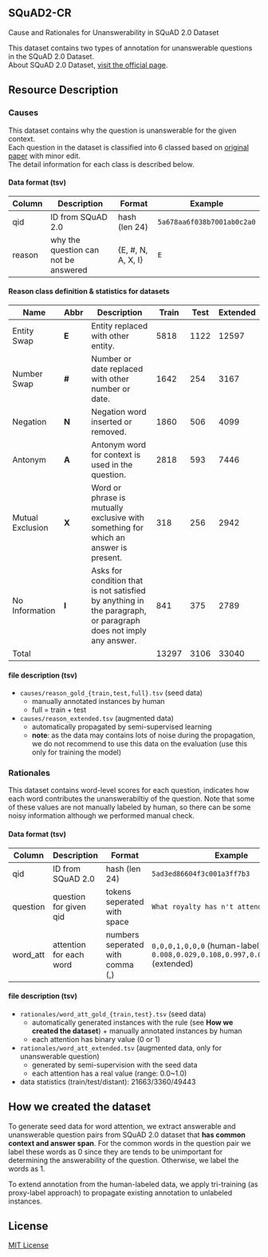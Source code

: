 ## SQuAD2-CR
Cause and Rationales for Unanswerability in SQuAD 2.0 Dataset

This dataset contains two types of annotation for unanswerable questions in the SQuAD 2.0 Dataset.  
About SQuAD 2.0 Dataset, [visit the official page](https://rajpurkar.github.io/SQuAD-explorer/).

## Resource Description
### Causes

This dataset contains why the question is unanswerable for the given context.  
Each question in the dataset is classified into 6 classed based on [original paper](https://arxiv.org/abs/1806.03822) with minor edit.  
The detail information for each class is described below.

#### Data format (tsv)

| Column | Description | Format |  Example
| ------ | ------------- | ---- | -----|
| qid | ID from SQuAD 2.0 | hash (len 24) | ``5a678aa6f038b7001ab0c2a0``
| reason | why the question can not be answered | {E, #, N, A, X, I} | ``E``

#### Reason class definition & statistics for datasets

| Name | Abbr | Description | Train | Test | Extended |
| ------ | ------------- | ---- | -----| ----- |  ----- | 
| Entity Swap | **E** | Entity replaced with other entity. | 5818 | 1122 | 12597 |
| Number Swap | **#** | Number or date replaced with other number or date.  | 1642 | 254 | 3167 |
| Negation | **N** | Negation word inserted or removed. | 1860 | 506 | 4099 |
| Antonym | **A** | Antonym word for context is used in the question.  | 2818 | 593 | 7446 |
| Mutual Exclusion | **X** | Word or phrase is mutually exclusive with something for which an answer is present. | 318 | 256 | 2942 |
| No Information | **I** | Asks for condition that is not satisfied by anything in the paragraph, or paragraph does not imply any answer. | 841 | 375 | 2789 |
| Total | | | 13297 | 3106 | 33040 |

#### file description (tsv)
- `causes/reason_gold_{train,test,full}.tsv` (seed data)
  - manually annotated instances by human
  - full = train + test
- `causes/reason_extended.tsv` (augmented data)
  - automatically propagated by semi-supervised learning
  - **note**: as the data may contains lots of noise during the propagation,  
    we do not recommend to use this data on the evaluation (use this only for training the model)

### Rationales

This dataset contains word-level scores for each question, indicates how each word contributes the unanswerabiltiy of the question.
Note that some of these values are not manually labeled by human, so there can be some noisy information although we performed manual check.

#### Data format (tsv)

| Column | Description | Format | Example |
| ------ | ------------- | ---- | ------|
| qid | ID from SQuAD 2.0 | hash (len 24) | ``5ad3ed86604f3c001a3ff7b3``
| question | question for given qid | tokens seperated with space | ``What royalty has n't attended Yale ?``
| word_att | attention for each word | numbers seperated with comma (,) | ``0,0,0,1,0,0,0`` (human-label)<br>``0.008,0.029,0.108,0.997,0.012,0.006,0.0`` (extended)

#### file description (tsv)
- `rationales/word_att_gold_{train,test}.tsv` (seed data)
  - automatically generated instances with the rule (see **How we created the dataset**) + manually annotated instances by human
  - each attention has binary value (0 or 1)  
- `rationales/word_att_extended.tsv` (augmented data, only for unanswerable question)
  - generated by semi-supervision with the seed data
  - each attention has a real value (range: 0.0~1.0)
- data statistics (train/test/distant): 21663/3360/49443


## How we created the dataset

To generate seed data for word attention, we extract answerable and unanswerable question pairs from SQuAD 2.0 dataset that **has common context and answer span**.
For the common words in the question pair we label these words as 0 since they are tends to be unimportant for determining the answerability of the question. Otherwise, we label the words as 1.

To extend annotation from the human-labeled data, we apply tri-training (as proxy-label approach) to propagate existing annotation to unlabeled instances.

## License
[MIT License](LICENSE)
